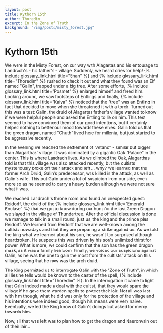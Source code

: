 ```yaml
---
layout: post
title: Kythorn 15th
author: Thoredim
excerpt: In the Zone of Truth
background: "/img/posts/misty_forest.jpg"
---
```


# Kythorn 15th

We were in the Misty Forest, on our way with Alagartas and his entourage to
Landrach's - his father's - village. Suddenly, we heard cries for help! {% include glossary_link.html title="Shan" %} and
{% include glossary_link.html title="Thoredim" %} rushed to check it out and what they found was an Elf named "Galin",
trapped under a big tree. After some efforts, {% include glossary_link.html title="Posmet" %} enlarged himself and freed
him. Looking around, we saw footsteps of Entlings and finally, {% include glossary_link.html title="Kaiya" %} noticed
that the "tree" was an Entling in fact that decided to move when she threatened
it with a torch. Turned out this was a test: Galin, the druid of Alagartas
father's village wanted to know if we were helpful people and asked the Entling
to lie on him. This test seemed to have convinced them of our good intentions,
but it certainly helped nothing to better our mood towards these elves. Galin
told us that the green dragon, named "Chuth" lived here for millenia, but just
started to be aggressive recently.

In the evening we reached the settlement of "Altand" - similar but bigger than
Alagarthas' village. It was dominated by a gigantic Oak "Palace" in the center.
This is where Landrach lives. As we climbed the Oak, Alagarthas told is that
this village was also attacked recently, but the cultists mysteriously broke off
their attack and left ... why? We learned that the former Arch Druid, Galin's
predecessor, was killed in the attack, as well as Galin's wife. This put Galin
under a lot of suspicion from our side, even more so as he seemed to carry a
heavy burden although we were not sure what it was.

We reached Landrach's throne room and found an unexpected guest: Reidorff, the
druid of the {% include glossary_link.html title="Emerald Enclave" %} that we got to know during our hunt for the last
Green Dragon we slayed in the village of Thundertree. After the official
discussion is done we manage to talk in a small round, just us, the king and the
prince plus Reidorff. We learned from Reidorff that we are well-known among the
cultists nowadays and that they are preparing a strike against us. As we told
the king what we learned about his son, he wasn't too surprised although
heartbroken. He suspects this was driven by his son's unlimited thirst for
power. What is more, we could confirm that the son has the green dragon mask, as
it was a family heirloom. Finally, we voiced our suspicions against Galin, as he
was the one to gain the most from the cultists' attack on this village, seeing
that he now was the arch druid.

The King permitted us to interrogate Galin with the "Zone of Truth", in which
all lies he tells would be known to the caster of the spell, {% include glossary_link.html title="Thoredim" %}. In the
interrogation it came to light that Galin indeed made a deal with the cultist,
that they would spare the village if he gave them warden spells to protect their
lair. Not all was lost with him though, what he did was only for the protection
of the village and his intentions were indeed good, though his means were very
naive. Eventually, we led the King know of Galin's doings but asked for mercy
towards him.

Now, all that was left was to plan how to get the dragon and Naeronvain out of
their lair...
